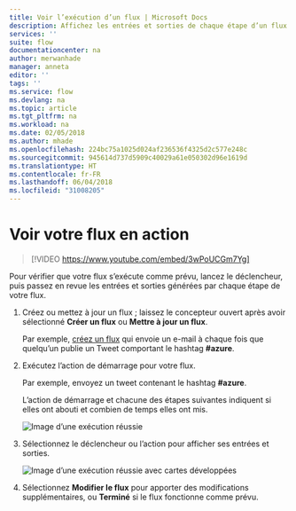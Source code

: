 ```yaml
---
title: Voir l’exécution d’un flux | Microsoft Docs
description: Affichez les entrées et sorties de chaque étape d’un flux pour vérifier qu’il se comporte comme prévu.
services: ''
suite: flow
documentationcenter: na
author: merwanhade
manager: anneta
editor: ''
tags: ''
ms.service: flow
ms.devlang: na
ms.topic: article
ms.tgt_pltfrm: na
ms.workload: na
ms.date: 02/05/2018
ms.author: mhade
ms.openlocfilehash: 224bc75a1025d024af236536f4325d2c577e248c
ms.sourcegitcommit: 945614d737d5909c40029a61e050302d96e1619d
ms.translationtype: HT
ms.contentlocale: fr-FR
ms.lasthandoff: 06/04/2018
ms.locfileid: "31008205"
---
```

# <a name="watch-your-flows-in-action"></a>Voir votre flux en action

>[!VIDEO https://www.youtube.com/embed/3wPoUCGm7Yg]

Pour vérifier que votre flux s’exécute comme prévu, lancez le déclencheur, puis passez en revue les entrées et sorties générées par chaque étape de votre flux.

1. Créez ou mettez à jour un flux ; laissez le concepteur ouvert après avoir sélectionné **Créer un flux** ou **Mettre à jour un flux**.

     Par exemple, [créez un flux](get-started-logic-flow.md) qui envoie un e-mail à chaque fois que quelqu’un publie un Tweet comportant le hashtag **#azure**.
1. Exécutez l’action de démarrage pour votre flux.

    Par exemple, envoyez un tweet contenant le hashtag **#azure**.

    L’action de démarrage et chacune des étapes suivantes indiquent si elles ont abouti et combien de temps elles ont mis.

    ![Image d’une exécution réussie](./media/see-a-flow-run/successful-flow-run.png)
1. Sélectionnez le déclencheur ou l’action pour afficher ses entrées et sorties.

    ![Image d’une exécution réussie avec cartes développées](./media/see-a-flow-run/successful-flow-expanded-cards.png)
1. Sélectionnez **Modifier le flux** pour apporter des modifications supplémentaires, ou **Terminé** si le flux fonctionne comme prévu.
